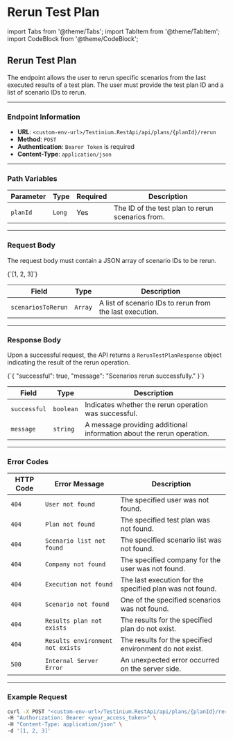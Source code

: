 # Rerun Test Plan

import Tabs from '@theme/Tabs'; import TabItem from '@theme/TabItem'; import CodeBlock from '@theme/CodeBlock';

## Rerun Test Plan

The endpoint allows the user to rerun specific scenarios from the last executed results of a test plan. The user must provide the test plan ID and a list of scenario IDs to rerun.

***

### Endpoint Information

* **URL**: `<custom-env-url>/Testinium.RestApi/api/plans/{planId}/rerun`
* **Method**: `POST`
* **Authentication**: `Bearer Token` is required
* **Content-Type**: `application/json`

***

### Path Variables

| Parameter | Type   | Required | Description                                      |
| --------- | ------ | -------- | ------------------------------------------------ |
| `planId`  | `Long` | Yes      | The ID of the test plan to rerun scenarios from. |

***

### Request Body

The request body must contain a JSON array of scenario IDs to be rerun.

{\`\[1, 2, 3]\`}

| Field              | Type    | Description                                              |
| ------------------ | ------- | -------------------------------------------------------- |
| `scenariosToRerun` | `Array` | A list of scenario IDs to rerun from the last execution. |

***

### Response Body

Upon a successful request, the API returns a `RerunTestPlanResponse` object indicating the result of the rerun operation.

{\`{ "successful": true, "message": "Scenarios rerun successfully." }\`}

| Field        | Type      | Description                                                           |
| ------------ | --------- | --------------------------------------------------------------------- |
| `successful` | `boolean` | Indicates whether the rerun operation was successful.                 |
| `message`    | `string`  | A message providing additional information about the rerun operation. |

***

### Error Codes

| HTTP Code | Error Message                    | Description                                              |
| --------- | -------------------------------- | -------------------------------------------------------- |
| `404`     | `User not found`                 | The specified user was not found.                        |
| `404`     | `Plan not found`                 | The specified test plan was not found.                   |
| `404`     | `Scenario list not found`        | The specified scenario list was not found.               |
| `404`     | `Company not found`              | The specified company for the user was not found.        |
| `404`     | `Execution not found`            | The last execution for the specified plan was not found. |
| `404`     | `Scenario not found`             | One of the specified scenarios was not found.            |
| `404`     | `Results plan not exists`        | The results for the specified plan do not exist.         |
| `404`     | `Results environment not exists` | The results for the specified environment do not exist.  |
| `500`     | `Internal Server Error`          | An unexpected error occurred on the server side.         |

***

### Example Request

```bash
curl -X POST "<custom-env-url>/Testinium.RestApi/api/plans/{planId}/rerun" \
-H "Authorization: Bearer <your_access_token>" \
-H "Content-Type: application/json" \
-d '[1, 2, 3]'
```
